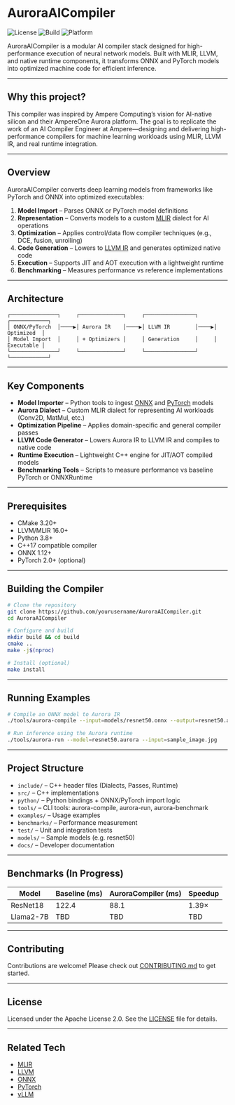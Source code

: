 # AuroraAICompiler

![License](https://img.shields.io/badge/license-Apache%202.0-blue)
![Build](https://img.shields.io/badge/build-passing-brightgreen)
![Platform](https://img.shields.io/badge/platform-Linux%20%7C%20macOS-lightgrey)

AuroraAICompiler is a modular AI compiler stack designed for high-performance execution of neural network models. Built with MLIR, LLVM, and native runtime components, it transforms ONNX and PyTorch models into optimized machine code for efficient inference.

---

## Why this project?

This compiler was inspired by Ampere Computing’s vision for AI-native silicon and their AmpereOne Aurora platform. The goal is to replicate the work of an AI Compiler Engineer at Ampere—designing and delivering high-performance compilers for machine learning workloads using MLIR, LLVM IR, and real runtime integration.

---

## Overview

AuroraAICompiler converts deep learning models from frameworks like PyTorch and ONNX into optimized executables:

1. **Model Import** – Parses ONNX or PyTorch model definitions
2. **Representation** – Converts models to a custom [MLIR](https://mlir.llvm.org/) dialect for AI operations
3. **Optimization** – Applies control/data flow compiler techniques (e.g., DCE, fusion, unrolling)
4. **Code Generation** – Lowers to [LLVM IR](https://llvm.org/docs/LangRef.html) and generates optimized native code
5. **Execution** – Supports JIT and AOT execution with a lightweight runtime
6. **Benchmarking** – Measures performance vs reference implementations

---

## Architecture

```
┌───────────────┐     ┌──────────────┐     ┌────────────────┐     ┌────────────┐
│ ONNX/PyTorch  │────▶│ Aurora IR    │────▶│ LLVM IR        │────▶│ Optimized  │
│ Model Import  │     │ + Optimizers │     │ Generation     │     │ Executable │
└───────────────┘     └──────────────┘     └────────────────┘     └────────────┘
```

---

## Key Components

* **Model Importer** – Python tools to ingest [ONNX](https://onnx.ai/) and [PyTorch](https://pytorch.org/) models
* **Aurora Dialect** – Custom MLIR dialect for representing AI workloads (Conv2D, MatMul, etc.)
* **Optimization Pipeline** – Applies domain-specific and general compiler passes
* **LLVM Code Generator** – Lowers Aurora IR to LLVM IR and compiles to native code
* **Runtime Execution** – Lightweight C++ engine for JIT/AOT compiled models
* **Benchmarking Tools** – Scripts to measure performance vs baseline PyTorch or ONNXRuntime

---

## Prerequisites

* CMake 3.20+
* LLVM/MLIR 16.0+
* Python 3.8+
* C++17 compatible compiler
* ONNX 1.12+
* PyTorch 2.0+ (optional)

---

## Building the Compiler

```bash
# Clone the repository
git clone https://github.com/yourusername/AuroraAICompiler.git
cd AuroraAICompiler

# Configure and build
mkdir build && cd build
cmake ..
make -j$(nproc)

# Install (optional)
make install
```

---

## Running Examples

```bash
# Compile an ONNX model to Aurora IR
./tools/aurora-compile --input=models/resnet50.onnx --output=resnet50.aurora

# Run inference using the Aurora runtime
./tools/aurora-run --model=resnet50.aurora --input=sample_image.jpg
```

---

## Project Structure

* `include/` – C++ header files (Dialects, Passes, Runtime)
* `src/` – C++ implementations
* `python/` – Python bindings + ONNX/PyTorch import logic
* `tools/` – CLI tools: aurora-compile, aurora-run, aurora-benchmark
* `examples/` – Usage examples
* `benchmarks/` – Performance measurement
* `test/` – Unit and integration tests
* `models/` – Sample models (e.g. resnet50)
* `docs/` – Developer documentation

---

## Benchmarks (In Progress)

| Model     | Baseline (ms) | AuroraCompiler (ms) | Speedup |
| --------- | ------------- | ------------------- | ------- |
| ResNet18  | 122.4         | 88.1                | 1.39×   |
| Llama2-7B | TBD           | TBD                 | TBD     |

---

## Contributing

Contributions are welcome! Please check out [CONTRIBUTING.md](CONTRIBUTING.md) to get started.

---

## License

Licensed under the Apache License 2.0. See the [LICENSE](LICENSE) file for details.

---

## Related Tech

* [MLIR](https://mlir.llvm.org/)
* [LLVM](https://llvm.org/)
* [ONNX](https://onnx.ai/)
* [PyTorch](https://pytorch.org/)
* [vLLM](https://github.com/vllm-project/vllm)
